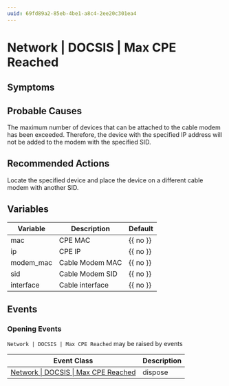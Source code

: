 ```yaml
---
uuid: 69fd89a2-85eb-4be1-a8c4-2ee20c301ea4
---
```

# Network | DOCSIS | Max CPE Reached

## Symptoms

## Probable Causes

The maximum number of devices that can be attached to the cable modem has been exceeded. Therefore, the device with the specified IP address will not be added to the modem with the specified SID.

## Recommended Actions

Locate the specified device and place the device on a different cable modem with another SID.

## Variables

| Variable  | Description     | Default  |
| --------- | --------------- | -------- |
| mac       | CPE MAC         | {{ no }} |
| ip        | CPE IP          | {{ no }} |
| modem_mac | Cable Modem MAC | {{ no }} |
| sid       | Cable Modem SID | {{ no }} |
| interface | Cable interface | {{ no }} |

## Events

### Opening Events
`Network | DOCSIS | Max CPE Reached` may be raised by events

| Event Class                                                                                             | Description |
| ------------------------------------------------------------------------------------------------------- | ----------- |
| [Network \| DOCSIS \| Max CPE Reached](ref://event-classes-reference/network/docsis/max-cpe-reached.md) | dispose     |
